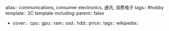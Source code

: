 alias:: communications, consumer electronics, 通讯, 消费电子
tags:: #hobby
template:: 3C
template-including-parent:: false

  - cover:: ![]()
    cpu:: 
    gpu:: 
    ram:: 
    ssd:: 
    hdd:: 
    price:: 
    tags:: 
    wikipedia::